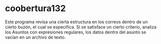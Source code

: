 # coobertura132
Este programa revisa una cierta estructura en los correos dentro de un cierto buzón, el cual se especifica. Si se satisface un cierto criterio, analiza los Asuntos con expresiones regulares, los datos dentro del asunto se vacían en un archivo de texto.
